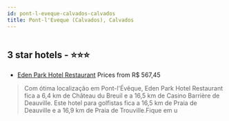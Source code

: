 ```yaml
---
id: pont-l-eveque-calvados-calvados
title: Pont-l'Eveque (Calvados), Calvados
---
```


<center><img src="https://i.travelapi.com/hotels/5000000/4920000/4914500/4914485/a96eb3d4_z.jpg" alt="" /></center>


##  3 star hotels - ⭐️⭐️⭐️

-    [Eden Park Hotel Restaurant](https://us.hurb.com/hotels/pont-l-eveque-calvados/eden-park-hotel-restaurant-HT-8QVZ?cmp=18055) Prices from R$ 567,45
   > Com ótima localização em Pont-l'Évêque, Eden Park Hotel Restaurant fica a 6,4 km de Château du Breuil e a 16,5 km de Casino Barrière de Deauville.  Este hotel para golfistas fica a 16,5 km de Praia de Deauville e a 16,9 km de Praia de Trouville.Fique em u
